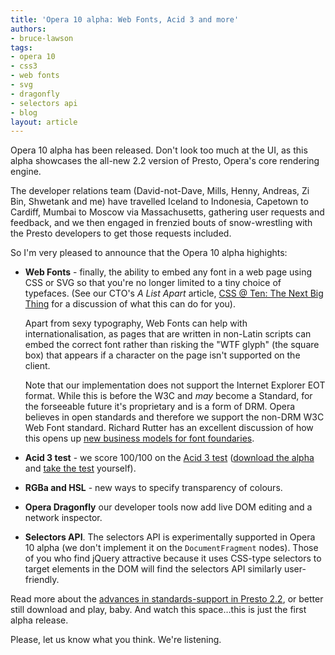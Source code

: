 ```yaml
---
title: 'Opera 10 alpha: Web Fonts, Acid 3 and more'
authors:
- bruce-lawson
tags:
- opera 10
- css3
- web fonts
- svg
- dragonfly
- selectors api
- blog
layout: article
---
```

<p>Opera 10 alpha has been released. Don&#39;t look too much at the <abbr>UI</abbr>, as this alpha   showcases the all-new  2.2 version of Presto, Opera&#39;s  core rendering engine.</p>

<p>The developer relations team (David-not-Dave, Mills, Henny, Andreas, Zi Bin, Shwetank and me) have travelled Iceland to Indonesia, Capetown to Cardiff, Mumbai to Moscow via Massachusetts, gathering user requests and feedback, and we then engaged in frenzied bouts of snow-wrestling with the Presto developers to get those requests included.</p>

<p> So I&#39;m very pleased to announce that the Opera 10 alpha highights:</p>
<ul>
<li><p><strong>Web Fonts</strong> - finally, the ability to embed any font in a web page using <abbr>CSS</abbr> or <abbr>SVG</abbr> so that you&#39;re no longer limited to a tiny choice of typefaces. (See our <abbr>CTO</abbr>&#39;s <cite>A List Apart</cite> article, <a href="http://www.alistapart.com/articles/cssatten">CSS @ Ten: The Next Big Thing</a> for a discussion of what this can do for you).</p><p>Apart from sexy typography, Web Fonts can help with internationalisation, as pages that are written in non-Latin scripts can embed the correct font  rather than risking the &quot;<abbr>WTF</abbr> glyph&quot; (the square box) that appears if a character on the page isn&#39;t supported on the client.</p><p>Note that our implementation does not support the Internet Explorer <abbr>EOT</abbr> format. While this is before the <abbr>W3C</abbr> and <em>may</em> become a Standard, for the forseeable future  it&#39;s proprietary and is a form of <abbr>DRM</abbr>.  Opera believes in open standards and therefore we support the non-<abbr>DRM</abbr> <abbr>W3C</abbr> Web Font standard. Richard Rutter has an excellent discussion of how this opens up <a href="http://clagnut.com/blog/2166/">new business models for font foundaries</a>. </p></li>
<li><strong>Acid 3 test</strong> - we score 100/100 on the <a href="http://en.wikipedia.org/wiki/Acid3">Acid 3 test</a> (<a href="http://www.opera.com/browser/next">download the alpha</a> and <a href="http://acid3.acidtests.org/">take the test</a> yourself).</li>
<li><p><strong>RGBa and HSL</strong> - new ways to specify transparency of colours.</p></li>
<li><p><strong>Opera Dragonfly</strong> our developer tools now add live <abbr>DOM</abbr> editing and a network inspector.</p></li>
<li><p><strong>Selectors <abbr>API</abbr></strong>. The selectors <abbr>API</abbr> is experimentally supported in Opera 10 alpha (we don&#39;t implement it on the <code>DocumentFragment</code> nodes). Those of you who find jQuery attractive because it uses <abbr>CSS</abbr>-type selectors to target elements in the <abbr>DOM</abbr> will find the selectors <abbr>API</abbr> similarly user-friendly.</p></li>

</ul>

<p>Read more about the <a href="http://dev.opera.com/articles/view/presto-2-2-and-opera-10-a-first-look/">advances in standards-support in Presto 2.2</a>, or better still download and play, baby. And watch this space…this is just the first alpha release.</p>
<p>Please, let us know what you think. We&#39;re listening.</p>
